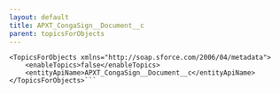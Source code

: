 ```yaml
---
layout: default
title: APXT_CongaSign__Document__c
parent: topicsForObjects
---
```


```<?xml version="1.0" encoding="UTF-8"?>
<TopicsForObjects xmlns="http://soap.sforce.com/2006/04/metadata">
    <enableTopics>false</enableTopics>
    <entityApiName>APXT_CongaSign__Document__c</entityApiName>
</TopicsForObjects>```
